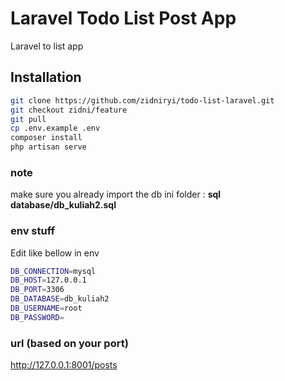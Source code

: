 # Laravel Todo List Post App

Laravel to list app

## Installation

```bash
git clone https://github.com/zidniryi/todo-list-laravel.git
git checkout zidni/feature
git pull
cp .env.example .env
composer install
php artisan serve

```
### note
make sure you already import the db ini folder : **sql database/db_kuliah2.sql**

### env stuff
Edit like bellow in env

```bash
DB_CONNECTION=mysql
DB_HOST=127.0.0.1
DB_PORT=3306
DB_DATABASE=db_kuliah2
DB_USERNAME=root
DB_PASSWORD=
```

### url (based on your port)
http://127.0.0.1:8001/posts
